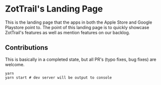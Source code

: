 # ZotTrail's Landing Page

This is the landing page that the apps in both the Apple Store and Google Playstore point to. The point of this landing page is to quickly showcase ZotTrail's features as well as mention features on our backlog.

## Contributions

This is basically in a completed state, but all PR's (typo fixes, bug fixes) are welcome.

```
yarn
yarn start # dev server will be output to console
```